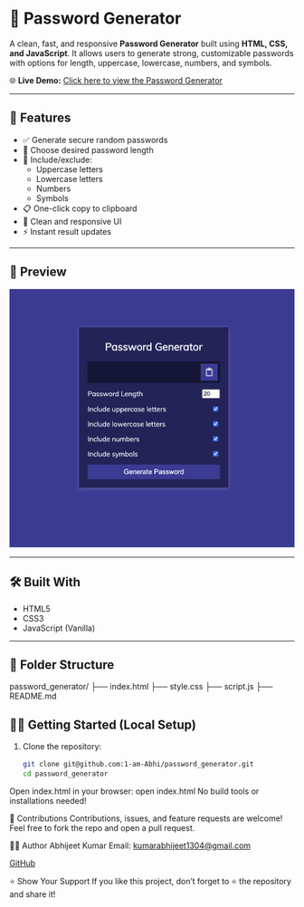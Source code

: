 # 🔐 Password Generator

A clean, fast, and responsive **Password Generator** built using **HTML, CSS, and JavaScript**. It allows users to generate strong, customizable passwords with options for length, uppercase, lowercase, numbers, and symbols.

🌐 **Live Demo:** [Click here to view the Password Generator](https://passwordgenerator13.netlify.app)

---

## 🚀 Features

- ✅ Generate secure random passwords
- 🔢 Choose desired password length
- 🔡 Include/exclude:
  - Uppercase letters
  - Lowercase letters
  - Numbers
  - Symbols
- 📋 One-click copy to clipboard
- 🎨 Clean and responsive UI
- ⚡ Instant result updates

---

## 📸 Preview


![Screenshot of Password Generator](./Password_generator1.png)

---

## 🛠️ Built With

- HTML5
- CSS3
- JavaScript (Vanilla)

---

## 📁 Folder Structure

password_generator/
├── index.html
├── style.css
├── script.js
├── README.md

## 🧑‍💻 Getting Started (Local Setup)

1. Clone the repository:
   ```bash
   git clone git@github.com:1-am-Abhi/password_generator.git
   cd password_generator
Open index.html in your browser:
open index.html
No build tools or installations needed!

🤝 Contributions
Contributions, issues, and feature requests are welcome!
Feel free to fork the repo and open a pull request.

🙋‍♂️ Author
Abhijeet Kumar
Email: kumarabhijeet1304@gmail.com

[GitHub](https://github.com/1-am-Abhi)

⭐️ Show Your Support
If you like this project, don’t forget to ⭐️ the repository and share it!

